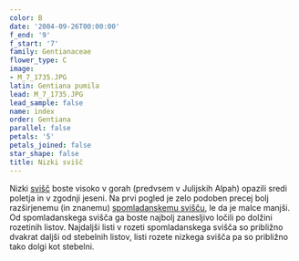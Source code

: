 ```yaml
---
color: B
date: '2004-09-26T00:00:00'
f_end: '9'
f_start: '7'
family: Gentianaceae
flower_type: C
image:
- M_7_1735.JPG
latin: Gentiana pumila
lead: M_7_1735.JPG
lead_sample: false
name: index
order: Gentiana
parallel: false
petals: '5'
petals_joined: false
star_shape: false
title: Nizki svišč
---
```

Nizki [svišč](../l_gentiana.htm) boste visoko v gorah (predvsem v Julijskih Alpah) opazili sredi poletja in v zgodnji jeseni. Na prvi pogled je zelo podoben precej bolj razširjenemu (in znanemu) [spomladanskemu svišču](../GentianaVerna(SpomladanskiSvisc)/si_SpomladanskiSvisc.asp), le da je malce manjši. Od spomladanskega svišča ga boste najbolj zanesljivo ločili po dolžini rozetinih listov. Najdaljši listi v rozeti spomladanskega svišča so približno dvakrat daljši od stebelnih listov, listi rozete nizkega svišča pa so približno tako dolgi kot stebelni.
